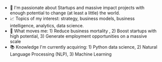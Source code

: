 - 👋 I'm passionate about Startups and massive impact projects with enough potential to change (at least a little) the world.
- 📈 Topics of my interest: strategy, business models, business intelligence, analytics, data science.
- 🛄 What moves me: 1) Reduce business mortality , 2) Boost startups with high potential, 3) Generate employment opportunities on a massive scale
- 📚 Knowledge I'm currently acquiring: 1) Python data science, 2) Natural Language Processing (NLP), 3) Machine Learning


<!---
crestrepoq/crestrepoq is a ✨ special ✨ repository because its `README.md` (this file) appears on your GitHub profile.
You can click the Preview link to take a look at your changes.
--->

